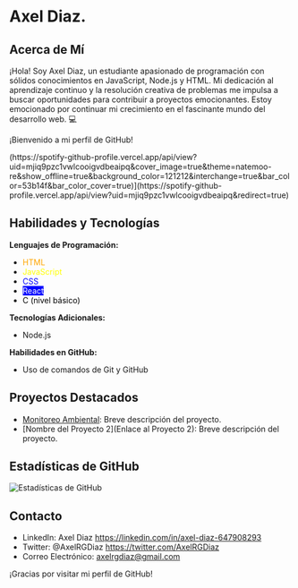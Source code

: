 # Axel Diaz.

## Acerca de Mí
¡Hola! Soy Axel Diaz, un estudiante apasionado de programación con sólidos conocimientos en JavaScript, Node.js y HTML.
Mi dedicación al aprendizaje continuo y la resolución creativa de problemas me impulsa a buscar oportunidades para contribuir a proyectos emocionantes. Estoy emocionado por continuar mi crecimiento en el fascinante mundo del desarrollo web. 💻

¡Bienvenido a mi perfil de GitHub!
<p></p>
(https://spotify-github-profile.vercel.app/api/view?uid=mjiq9pzc1vwlcooigvdbeaipq&cover_image=true&theme=natemoo-re&show_offline=true&background_color=121212&interchange=true&bar_color=53b14f&bar_color_cover=true)](https://spotify-github-profile.vercel.app/api/view?uid=mjiq9pzc1vwlcooigvdbeaipq&redirect=true)

## Habilidades y Tecnologías

**Lenguajes de Programación:**
- <span style="color: orange;">HTML</span>
- <span style="color: yellow;">JavaScript</span>
- <span style="color: blue;">CSS</span>
- <span style="color: white; background-color: blue;">React</span>
- <span style="color: black;">C (nivel básico)</span>

**Tecnologías Adicionales:**
- Node.js

**Habilidades en GitHub:**
- Uso de comandos de Git y GitHub


## Proyectos Destacados
- [Monitoreo Ambiental](https://github.com/AxelRGDiaz/Monitoreo-Ambiental-con-IoT-y-MongoDB): Breve descripción del proyecto.
- [Nombre del Proyecto 2](Enlace al Proyecto 2): Breve descripción del proyecto.

## Estadísticas de GitHub
![Estadísticas de GitHub](https://github-readme-stats.vercel.app/api?username=AxelRGDiaz&show_icons=true)

## Contacto
- LinkedIn: Axel Diaz https://linkedin.com/in/axel-diaz-647908293
- Twitter: @AxelRGDiaz https://twitter.com/AxelRGDiaz
- Correo Electrónico: axelrgdiaz@gmail.com


¡Gracias por visitar mi perfil de GitHub!

